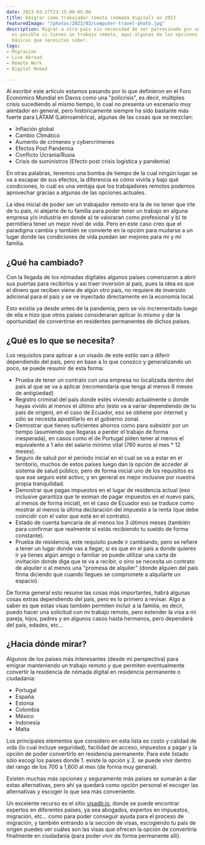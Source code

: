```yaml
---
date: 2023-03-27T23:15:09-05:00
title: Emigrar como trabajador remoto (nómada digital) en 2023
featuredImage: "/photos/2023/03/computer-travel-photo.jpg"
description: Migrar a otro país sin necesidad de ser patrocinado por una empresa ahora
  es posible si tienes un trabajo remoto, aquí algunas de las opciones y las cosas
  básicas que necesitas saber.
tags:
- Migracion
- Live Abroad
- Remote Work
- Digital Nomad

---
```

Al escribir este artículo estamos pasando por lo que definieron en el Foro Económico Mundial en Davos como una "policrisis", es decir, múltiples crisis sucediendo al mismo tiempo, lo cual no presenta un escenario muy alentador en general, pero históricamente siempre ha sido bastante más fuerte para LATAM (Latinoamérica), algunas de las cosas que se mezclan:

* Inflación global
* Cambio Climático
* Aumento de crímenes y cybercrímenes
* Efectos Post Pandemia
* Conflicto Ucrania/Rusia
* Crisis de suministros (Efecto post crisis logística y pandemia)

En otras palabras, tenemos una bomba de tiempo de la cual ningún lugar se va a escapar de sus efectos, la diferencia es cómo vivirla y bajo qué condiciones, lo cuál es una ventaja que los trabajadores remotos podemos aprovechar gracias a algunas de las opciones actuales.

La idea inicial de poder ser un trabajador remoto era la de no tener que irte de tu país, ni alejarte de tu familia para poder tener un trabajo en alguna empresa y/o industria en donde a) te valoraran como profesional y b) te permitiera tener un mejor nivel de vida.  Pero en este caso creo que el paradigma cambia y también se convierte en la opción para mudarse a un lugar donde las condiciones de vida puedan ser mejores para mi y mi familia.

## ¿Qué ha cambiado?

Con la llegada de los nómadas digitales algunos países comenzaron a abrir sus puertas para recibirlos  y así traer inversión al país, pues la idea es que el dinero que reciben viene de algún otro país, no requiere de inversión adicional para el país y se ve inyectado directamente en la economía local.

Esto existía ya desde antes de la pandemia, pero se vio incrementado luego de ella e hizo que otros países consideraran aplicar lo mismo y dar la oportunidad de convertirse en residentes permanentes de dichos países.

## ¿Qué es lo que se necesita?

Los requisitos para aplicar a un visado de este estilo van a diferir dependiendo del país, pero en base a lo que conozco y generalizando un poco, se puede resumir de esta forma:

* Prueba de tener un contrato con una empresa no localizada dentro del país al que se va a aplicar (recomendaría que tenga al menos 6 meses de antigüedad)
* Registro criminal del país donde estés viviendo actualmente o donde hayas vivido al menos el último año (esto va a variar dependiendo de tu país de origen), en el caso de Ecuador, eso se obtiene por internet y sólo se necesita apostillarlo en el gobierno zonal.
* Demostrar que tienes suficientes ahorros como para subsistir por un tiempo (asumiendo que llegaras a perder el trabajo de forma inesperada), en casos como el de Portugal piden tener al menos el equivalente a 1 año del salario mínimo vital (760 euros al mes * 12 meses).
* Seguro de salud por el período inicial en el cual se va a estar en el territorio, muchos de estos países luego dan la opción de acceder al sistema de salud público, pero de forma inicial uno de los requisitos es que ese seguro esté activo, y en general es mejor inclusive por nuestra propia tranquilidad.
* Demostrar que pagas impuestos en el lugar de residencia actual (eso inclusive garantiza que te eximan de pagar impuestos en el nuevo país, al menos de forma inicial), en el caso de Ecuador eso se traduce como mostrar al menos la última declaración del impuesto a la renta (que debe coincidir con el valor que está en el contrato).
* Estado de cuenta bancaria de al menos los 3 últimos meses (también para confirmar que realmente sí estás recibiendo tu sueldo de forma constante).
* Prueba de residencia, este requisito puede ir cambiando, pero se refiere a tener un lugar donde vas a llegar, si es que en el país a donde quieres ir ya tienes algún amigo o familiar se puede utilizar una carta de invitación donde diga que te va a recibir, o sino se necesita un contrato de alquiler o al menos una "promesa de alquiler" (donde alguien del país firma diciendo que cuando llegues se compromete a alquilarte un espacio).

De forma general esto resume las cosas más importantes, habrá algunas cosas extras dependiendo del país, pero es lo primero a revisar.  Algo a saber es que estas visas también permiten incluir a la familia, es decir, puedo hacer una solicitud con mi trabajo remoto, pero extender la visa a mi pareja, hijos, padres y en algunos casos hasta hermanos, pero dependerá del país, edades, etc...

## ¿Hacia dónde mirar?

Algunos de los países más interesantes (desde mi perspectiva) para emigrar manteniendo un trabajo remoto y que permiten eventualmente convertir la residencia de nómada digital en residencia permanente o ciudadanía:

* Portugal
* España
* Estonia
* Colombia
* México
* Indonesia
* Malta

Los principales elementos que considero en esta lista es costo y calidad de vida (lo cual incluye seguridad), facilidad de acceso, impuestos a pagar y la opción de poder convertirlo en residencia permanente.   Para este listado sólo escogí los países donde 1. existe la opción y 2. se puede vivir dentro del rango de los 700 a 1,600 al mes (de forma muy general).

Existen muchas más opciones y seguramente más países se sumarán a dar estas alternativas, pero ahí ya quedará como opción personal el escoger las alternativas y escoger lo que sea más conveniente.

Un excelente recurso es el sitio [visadb.io](https://visadb.io/), donde se puede encontrar expertos en diferentes países, ya sea abogados, expertos en impuestos, migración, etc... como para poder conseguir ayuda para el proceso de migración, y también entrando a la sección de visas, escogiendo tu país de origen puedes ver cuáles son las visas que ofrecen la opción de convertirla finalmente en ciudadanía (para poder vivir de forma permanente allí).